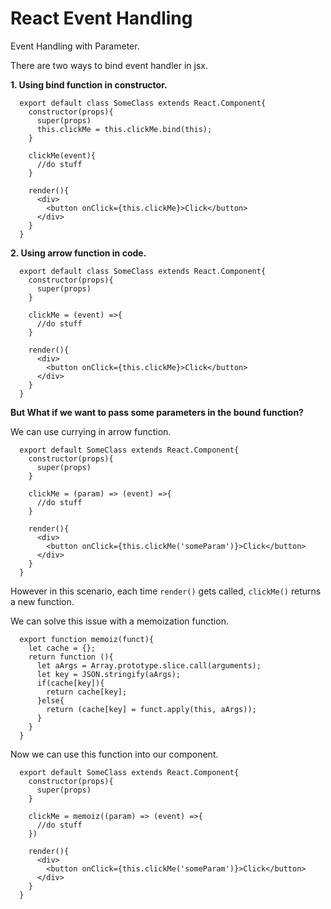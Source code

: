 # React Event Handling
Event Handling with Parameter.

There are two ways to bind event handler in jsx. 

**1. Using bind function in constructor.**
```
  export default class SomeClass extends React.Component{
    constructor(props){
      super(props)
      this.clickMe = this.clickMe.bind(this); 
    }

    clickMe(event){
      //do stuff
    }

    render(){
      <div>
        <button onClick={this.clickMe}>Click</button>
      </div>
    }
  }
```
   
**2. Using arrow function in code.**
```
  export default class SomeClass extends React.Component{
    constructor(props){
      super(props)
    }
      
    clickMe = (event) =>{
      //do stuff
    }
      
    render(){
      <div>
        <button onClick={this.clickMe}>Click</button>
      </div>
    }
  }
```
  
**But What if we want to pass some parameters in the bound function?**
  
We can use currying in arrow function.
  
```
  export default SomeClass extends React.Component{
    constructor(props){
      super(props)
    }

    clickMe = (param) => (event) =>{
      //do stuff
    }

    render(){
      <div>
        <button onClick={this.clickMe('someParam')}>Click</button>
      </div>
    }
  }
```
However in this scenario, each time ```render()``` gets called, ```clickMe()``` returns a new function.

We can solve this issue with a memoization function.

```
  export function memoiz(funct){
    let cache = {};
    return function (){
      let aArgs = Array.prototype.slice.call(arguments);
      let key = JSON.stringify(aArgs);
      if(cache[key]){
        return cache[key];
      }else{
        return (cache[key] = funct.apply(this, aArgs));
      }
    }
  }
```
Now we can use this function into our component.

```
  export default SomeClass extends React.Component{
    constructor(props){
      super(props)
    }

    clickMe = memoiz((param) => (event) =>{
      //do stuff
    })

    render(){
      <div>
        <button onClick={this.clickMe('someParam')}>Click</button>
      </div>
    }
  }
```
